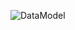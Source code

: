 ![DataModel](http://www.plantuml.com/plantuml/proxy?cache=no&src=https://raw.githubusercontent.com/oleksandrblazhko/ai-212-omelchuk/laboratory_work_7/2-SoftwareDesign/2.7-PlantUML/UML-ConceptClasses.puml)
